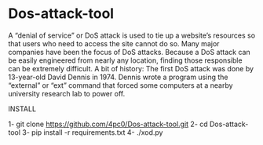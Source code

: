# Dos-attack-tool
  A “denial of service” or DoS attack is used to tie up a website’s resources so that users who need to access the site cannot do so. Many major companies have been the focus of DoS attacks. Because a DoS attack can be easily engineered from nearly any location, finding those responsible can be extremely difficult.  A bit of history: The first DoS attack was done by 13-year-old David Dennis in 1974. Dennis wrote a program using the “external” or “ext” command that forced some computers at a nearby university research lab to power off.


INSTALL 

1- git clone https://github.com/4pc0/Dos-attack-tool.git
2- cd Dos-attack-tool
3- pip install -r requirements.txt
4- ./xod.py

